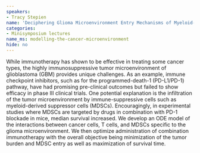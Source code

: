 ```yaml
---
speakers:
- Tracy Stepien
name: 'Deciphering Glioma Microenvironment Entry Mechanisms of Myeloid-Derived Suppressor Cells'
categories:
- Minisymposium lectures
name_ms: modelling-the-cancer-microenvironment
hide: no
---
```

While immunotherapy has shown to be effective in treating some cancer types, the highly immunosuppressive tumor microenvironment of glioblastoma (GBM) provides unique challenges. As an example, immune checkpoint inhibitors, such as for the programmed-death-1 (PD-L1/PD-1) pathway, have had promising pre-clinical outcomes but failed to show efficacy in phase III clinical trials. One potential explanation is the infiltration of the tumor microenvironment by immune-suppressive cells such as myeloid-derived suppressor cells (MDSCs). Encouragingly, in experimental studies where MDSCs are targeted by drugs in combination with PD-1 blockade in mice, median survival increased. We develop an ODE model of the interactions between cancer cells, T cells, and MDSCs specific to the glioma microenvironment. We then optimize administration of combination immunotherapy with the overall objective being minimization of the tumor burden and MDSC entry as well as maximization of survival time.


